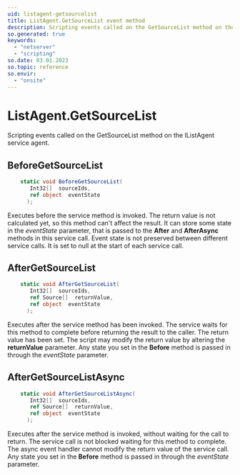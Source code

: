```yaml
---
uid: listagent-getsourcelist
title: ListAgent.GetSourceList event method
description: Scripting events called on the GetSourceList method on the ListAgent service agent.
so.generated: true
keywords:
  - "netserver"
  - "scripting"
so.date: 03.01.2023
so.topic: reference
so.envir:
  - "onsite"
---
```

# ListAgent.GetSourceList

Scripting events called on the <see cref='M:SuperOffice.CRM.Services.IListAgent.GetSourceList'>GetSourceList</see> method on the <see cref='IListAgent'>IListAgent</see>  service agent.

## BeforeGetSourceList
```cs
    static void BeforeGetSourceList(
       Int32[]  sourceIds,
       ref object  eventState
      );
```
Executes before the service method is invoked.
The return value is not calculated yet, so this method can't affect the result.
It can store some state in the *eventState* parameter, that is passed to the **After** and **AfterAsync** methods in this service call.
Event state is not preserved between different service calls. It is set to null at the start of each service call.
## AfterGetSourceList
```cs
    static void AfterGetSourceList(
       Int32[]  sourceIds,
       ref Source[]  returnValue,
       ref object  eventState
      );
```
Executes after the service method has been invoked. The service waits for this method to complete before returning the result to the caller.
The return value has been set. The script may modify the return value by altering the **returnValue** parameter.
Any state you set in the **Before** method is passed in through the *eventState* parameter.
## AfterGetSourceListAsync
```cs
    static void AfterGetSourceListAsync(
       Int32[]  sourceIds,
       ref Source[]  returnValue,
       ref object  eventState
      );
```
Executes after the service method is invoked, without waiting for the call to return.
The service call is not blocked waiting for this method to complete.
The async event handler cannot modify the return value of the service call.
Any state you set in the **Before** method is passed in through the *eventState* parameter.

